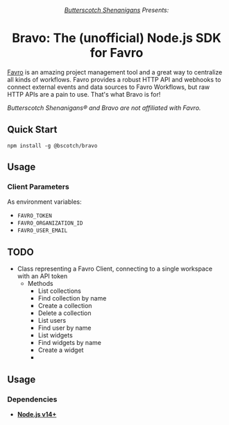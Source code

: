 <p align="center"><i><a href="https://www.bscotch.net">Butterscotch Shenanigans</a> Presents:</i></p>

<h1 align="center"> Bravo: The (unofficial) Node.js SDK for Favro</h1>

[Favro](https://www.favro.com/) is an amazing project management tool
and a great way to centralize all kinds of workflows. Favro provides a
robust HTTP API and webhooks to connect external events and data sources
to Favro Workflows, but raw HTTP APIs are a pain to use. That's what Bravo
is for!

_Butterscotch Shenanigans&reg; and Bravo are not affiliated with Favro._

## Quick Start

`npm install -g @bscotch/bravo`

## Usage

### Client Parameters

As environment variables:

- `FAVRO_TOKEN`
- `FAVRO_ORGANIZATION_ID`
- `FAVRO_USER_EMAIL`

## TODO

- Class representing a Favro Client, connecting to a single workspace with an API token
  - Methods
    - List collections
    - Find collection by name
    - Create a collection
    - Delete a collection
    - List users
    - Find user by name
    - List widgets
    - Find widgets by name
    - Create a widget
    -

## Usage

### Dependencies

- [**Node.js v14+**](https://nodejs.org/)
